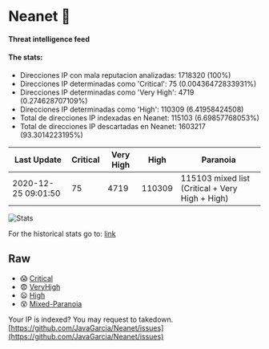 # Neanet :hocho:
#### Threat intelligence feed
#### The stats:

- Direcciones IP con mala reputacion analizadas: 1718320 (100%)
- Direcciones IP determinadas como 'Critical':  75 (0.00436472833931%)
- Direcciones IP determinadas como 'Very High':  4719 (0.274628707109%)
- Direcciones IP determinadas como 'High':  110309 (6.41958424508)
- Total de direcciones IP indexadas en Neanet:  115103 (6.69857768053%)
- Total de direcciones IP descartadas en Neanet:  1603217 (93.3014223195%)

| Last Update | Critical | Very High | High | Paranoia |
| --- | --- | --- | --- | --- |
| 2020-12-25 09:01:50 | 75 | 4719 | 110309 | 115103 mixed list (Critical + Very High + High)|

![Stats](https://docs.google.com/spreadsheets/d/e/2PACX-1vSnaNMIXVabIpDJjufMlzH7poXnshF3mgd8Is1g9ytUEzVsP5my4Trn8f-xkoLLQ38xpL3HtmUexLo6/pubchart?oid=501124687&format=image)

For the historical stats go to: [link](/stats.csv)
## Raw
- :scream: [Critical](https://raw.githubusercontent.com/JavaGarcia/Neanet/master/blacklists/neanet_critical.txt)
- :fearful: [VeryHigh](https://raw.githubusercontent.com/JavaGarcia/Neanet/master/blacklists/neanet_veryHigh.txtt)
- :frowning: [High](https://raw.githubusercontent.com/JavaGarcia/Neanet/master/blacklists/neanet_high.txt)
- :dizzy_face: [Mixed-Paranoia](https://raw.githubusercontent.com/JavaGarcia/Neanet/master/blacklists/neanet_all.txt)


Your IP is indexed? You may request to takedown. [https://github.com/JavaGarcia/Neanet/issues](https://github.com/JavaGarcia/Neanet/issues)

















































































































































































































































































































































































































































































































































































































































































































































































































































































































































































































































































































































































































































































































































































































































































































































































































































































































































































































































































































































































































































































































































































































































































































































































































































































































































































































































































































































































































































































































































































































































































































































